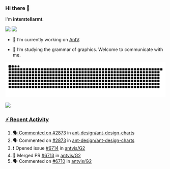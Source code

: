 ### Hi there 👋

I'm **interstellarmt**.

[![](https://img.shields.io/endpoint?url=https://awards.antv.vision/interstellarmt-g2-contributor.json)](https://github.com/antvis/g2)
[![](https://img.shields.io/endpoint?url=https://awards.antv.vision/interstellarmt-gpt-vis-contributor.json)](https://github.com/antvis/gpt-vis)

- 🔭 I’m currently working on [AntV](https://github.com/antvis).

- 📖 I’m studying the grammar of graphics. Welcome to communicate with me.

![](https://raw.githubusercontent.com/interstellarmt/interstellarmt/refs/heads/output/github-contribution-grid-snake.svg)
<div>
  <a href="https://github.com/interstellarmt">
  <img height="180em" src="https://github-readme-stats-eight-theta.vercel.app/api?username=interstellarmt&show_icons=true&include_all_commits=true&count_private=true&theme=tokyonight"/>
</div>
    
### :zap: Recent Activity

<!--START_SECTION:activity-->
1. 🗣 Commented on [#2873](https://github.com/ant-design/ant-design-charts/issues/2873#issuecomment-2756995698) in [ant-design/ant-design-charts](https://github.com/ant-design/ant-design-charts)
2. 🗣 Commented on [#2873](https://github.com/ant-design/ant-design-charts/issues/2873#issuecomment-2756988341) in [ant-design/ant-design-charts](https://github.com/ant-design/ant-design-charts)
3. ❗ Opened issue [#6714](https://github.com/antvis/G2/issues/6714) in [antvis/G2](https://github.com/antvis/G2)
4. 🎉 Merged PR [#6713](https://github.com/antvis/G2/pull/6713) in [antvis/G2](https://github.com/antvis/G2)
5. 🗣 Commented on [#6710](https://github.com/antvis/G2/issues/6710#issuecomment-2756897745) in [antvis/G2](https://github.com/antvis/G2)
<!--END_SECTION:activity-->

